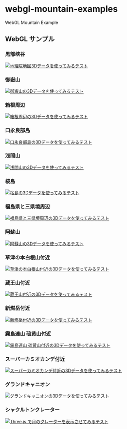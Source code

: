 ﻿# webgl-mountain-examples

WebGL Mountain Example

## WebGL サンプル

### 黒部峡谷

[![地理院地図3Dデータを使ってみるテスト](jsdo.it/cx20/assets/screenshot/l4shv.jpg)](https://cx20.github.io/webgl-mountain-examples/jsdo.it/cx20/l4shv/)

### 御嶽山

[![御嶽山の3Dデータを使ってみるテスト](jsdo.it/cx20/assets/screenshot/6GrB.jpg)](https://cx20.github.io/webgl-mountain-examples/jsdo.it/cx20/6GrB/)

### 箱根周辺

[![箱根周辺の3Dデータを使ってみるテスト](jsdo.it/cx20/assets/screenshot/ljKt.jpg)](https://cx20.github.io/webgl-mountain-examples/jsdo.it/cx20/ljKt/)

### 口永良部島

[![口永良部島の3Dデータを使ってみるテスト](jsdo.it/cx20/assets/screenshot/sk7v.jpg)](https://cx20.github.io/webgl-mountain-examples/jsdo.it/cx20/sk7v/)

### 浅間山

[![浅間山の3Dデータを使ってみるテスト](jsdo.it/cx20/assets/screenshot/6vyu.jpg)](https://cx20.github.io/webgl-mountain-examples/jsdo.it/cx20/6vyu/)

### 桜島

[![桜島の3Dデータを使ってみるテスト](jsdo.it/cx20/assets/screenshot/tDAV5.jpg)](https://cx20.github.io/webgl-mountain-examples/jsdo.it/cx20/tDAV5/)

### 福島県と三県境周辺

[![福島県と三県境周辺の3Dデータを使ってみるテスト](jsdo.it/cx20/assets/screenshot/2oVv1.jpg)](https://cx20.github.io/webgl-mountain-examples/jsdo.it/cx20/2oVv1/)

### 阿蘇山

[![阿蘇山の3Dデータを使ってみるテスト](jsdo.it/cx20/assets/screenshot/wtNjT.jpg)](https://cx20.github.io/webgl-mountain-examples/jsdo.it/cx20/wtNjT/)

### 草津の本白根山付近

[![草津の本白根山付近の3Dデータを使ってみるテスト](jsdo.it/cx20/assets/screenshot/c48E.jpg)](https://cx20.github.io/webgl-mountain-examples/jsdo.it/cx20/c48E/)

### 蔵王山付近

[![蔵王山付近の3Dデータを使ってみるテスト](jsdo.it/cx20/assets/screenshot/2rwl.jpg)](https://cx20.github.io/webgl-mountain-examples/jsdo.it/cx20/2rwl/)

### 新燃岳付近

[![新燃岳付近の3Dデータを使ってみるテスト](jsdo.it/cx20/assets/screenshot/GhZA.jpg)](https://cx20.github.io/webgl-mountain-examples/jsdo.it/cx20/GhZA/)

### 霧島連山 硫黄山付近

[![霧島連山 硫黄山付近の3Dデータを使ってみるテスト](jsdo.it/cx20/assets/screenshot/SLj8.jpg)](https://cx20.github.io/webgl-mountain-examples/jsdo.it/cx20/SLj8/)

<!--
### えびの高原から硫黄山方向

[![えびの高原から硫黄山方向の3Dデータを使ってみるテスト](jsdo.it/cx20/assets/screenshot/k7Nt.jpg)](https://cx20.github.io/webgl-mountain-examples/jsdo.it/cx20/k7Nt/)
-->

### スーパーカミオカンデ付近

[![スーパーカミオカンデ付近の3Dデータを使ってみるテスト](jsdo.it/cx20/assets/screenshot/UDCT.jpg)](https://cx20.github.io/webgl-mountain-examples/jsdo.it/cx20/UDCT/)

### グランドキャニオン

[![グランドキャニオンの3Dデータを使ってみるテスト](jsdo.it/cx20/assets/screenshot/qzhR.jpg)](https://cx20.github.io/webgl-mountain-examples/jsdo.it/cx20/qzhR/)

### シャクルトンクレーター

[![Three.js で月のクレーターを表示させてみるテスト](jsdo.it/cx20/assets/screenshot/u4aV.jpg)](https://cx20.github.io/webgl-mountain-examples/jsdo.it/cx20/u4aV/)

